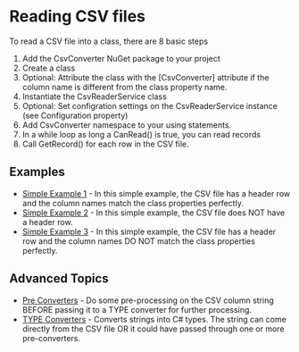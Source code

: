 # Reading CSV files

To read a CSV file into a class, there are 8 basic steps
1. Add the CsvConverter NuGet package to your project
2. Create a class
3. Optional: Attribute the class with the [CsvConverter] attribute if the column name is different from the class property name.
4. Instantiate the CsvReaderService class
5. Optional: Set configration settings on the CsvReaderService instance (see Configuration property)
6. Add CsvConverter namespace to your using statements.
7. In a while loop as long a CanRead() is true, you can read records
8. Call GetRecord() for each row in the CSV file. 

## Examples
- [Simple Example 1](./Examples/Simple1.md) - In this simple example, the CSV file has a header row and the column names match the class properties perfectly.
- [Simple Example 2](./Examples/Simple2.md) - In this simple example, the CSV file does NOT have a header row.
- [Simple Example 3](./Examples/Simple3.md) - In this simple example, the CSV file has a header row and the column names DO NOT match the class properties perfectly.

## Advanced Topics
-  [Pre Converters](./PreConverters/PreConverters-Main.md)  - Do some pre-processing on the CSV column string BEFORE passing it to a TYPE converter for further processing.
-  [TYPE Converters](./TypeConverters/TypeConverters-Main.md) - Converts strings into C# types.  The string can come directly from the CSV file OR it could have passed through one or more pre-converters.
